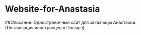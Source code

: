 # Website-for-Anastasia
##Описание: Одностраничный сайт для заказчицы Анастасии.(Легализация иностранцев в Польше).
